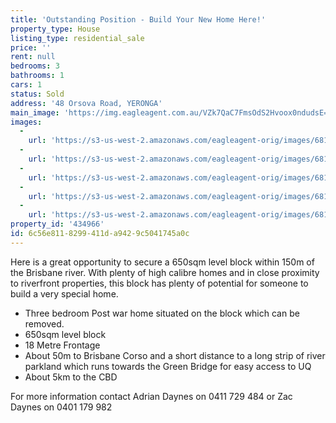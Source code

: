 ```yaml
---
title: 'Outstanding Position - Build Your New Home Here!'
property_type: House
listing_type: residential_sale
price: ''
rent: null
bedrooms: 3
bathrooms: 1
cars: 1
status: Sold
address: '48 Orsova Road, YERONGA'
main_image: 'https://img.eagleagent.com.au/VZk7QaC7FmsOdS2Hvoox0ndudsE=/1280x854/smart/https://s3-us-west-2.amazonaws.com/eagleagent-orig/images/6819405/105712628-image-M.jpg'
images:
  -
    url: 'https://s3-us-west-2.amazonaws.com/eagleagent-orig/images/6819409/105712628-image-D.jpg'
  -
    url: 'https://s3-us-west-2.amazonaws.com/eagleagent-orig/images/6819408/105712628-image-C.jpg'
  -
    url: 'https://s3-us-west-2.amazonaws.com/eagleagent-orig/images/6819407/105712628-image-B.jpg'
  -
    url: 'https://s3-us-west-2.amazonaws.com/eagleagent-orig/images/6819406/105712628-image-A.jpg'
  -
    url: 'https://s3-us-west-2.amazonaws.com/eagleagent-orig/images/6819405/105712628-image-M.jpg'
property_id: '434966'
id: 6c56e811-8299-411d-a942-9c5041745a0c
---
```

Here is a great opportunity to secure a 650sqm level block within 150m of the Brisbane river. With plenty of high calibre homes and in close proximity to riverfront properties, this block has plenty of potential for someone to build a very special home.

*  Three bedroom Post war home situated on the block which can be removed.
*  650sqm level block
*  18 Metre Frontage
*  About 50m to Brisbane Corso and a short distance to a long strip of river parkland which runs towards the Green Bridge for easy access to UQ
*  About 5km to the CBD

For more information contact Adrian Daynes on 0411 729 484 or Zac Daynes on 0401 179 982